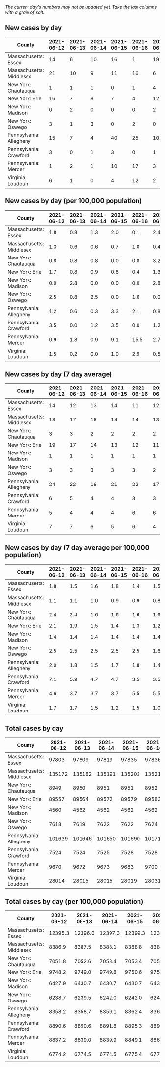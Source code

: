 _The current day's numbers may not be updated yet. Take the last columns with a grain of salt._
## New cases by day

| County | 2021-06-12 | 2021-06-13 | 2021-06-14 | 2021-06-15 | 2021-06-16 | 2021-06-17 | 2021-06-18 |
| --- | --- | --- | --- | --- | --- | --- | --- |
| Massachusetts: Essex | 14 | 6 | 10 | 16 | 1 | 19 | 14 |
| Massachusetts: Middlesex | 21 | 10 | 9 | 11 | 16 | 6 | 24 |
| New York: Chautauqua | 1 | 1 | 1 | 0 | 1 | 4 | 1 |
| New York: Erie | 16 | 7 | 8 | 7 | 4 | 12 | 8 |
| New York: Madison | 0 | 2 | 0 | 0 | 0 | 2 | 0 |
| New York: Oswego | 3 | 1 | 3 | 0 | 2 | 0 | 2 |
| Pennsylvania: Allegheny | 15 | 7 | 4 | 40 | 25 | 10 | 24 |
| Pennsylvania: Crawford | 3 | 0 | 1 | 3 | 0 | 1 | 3 |
| Pennsylvania: Mercer | 1 | 2 | 1 | 10 | 17 | 3 | 7 |
| Virginia: Loudoun | 6 | 1 | 0 | 4 | 12 | 2 | 4 |

## New cases by day (per 100,000 population)

| County | 2021-06-12 | 2021-06-13 | 2021-06-14 | 2021-06-15 | 2021-06-16 | 2021-06-17 | 2021-06-18 |
| --- | --- | --- | --- | --- | --- | --- | --- |
| Massachusetts: Essex | 1.8 | 0.8 | 1.3 | 2.0 | 0.1 | 2.4 | 1.8 |
| Massachusetts: Middlesex | 1.3 | 0.6 | 0.6 | 0.7 | 1.0 | 0.4 | 1.5 |
| New York: Chautauqua | 0.8 | 0.8 | 0.8 | 0.0 | 0.8 | 3.2 | 0.8 |
| New York: Erie | 1.7 | 0.8 | 0.9 | 0.8 | 0.4 | 1.3 | 0.9 |
| New York: Madison | 0.0 | 2.8 | 0.0 | 0.0 | 0.0 | 2.8 | 0.0 |
| New York: Oswego | 2.5 | 0.8 | 2.5 | 0.0 | 1.6 | 0.0 | 1.6 |
| Pennsylvania: Allegheny | 1.2 | 0.6 | 0.3 | 3.3 | 2.1 | 0.8 | 2.0 |
| Pennsylvania: Crawford | 3.5 | 0.0 | 1.2 | 3.5 | 0.0 | 1.2 | 3.5 |
| Pennsylvania: Mercer | 0.9 | 1.8 | 0.9 | 9.1 | 15.5 | 2.7 | 6.4 |
| Virginia: Loudoun | 1.5 | 0.2 | 0.0 | 1.0 | 2.9 | 0.5 | 1.0 |

## New cases by day (7 day average)

| County | 2021-06-12 | 2021-06-13 | 2021-06-14 | 2021-06-15 | 2021-06-16 | 2021-06-17 | 2021-06-18 |
| --- | --- | --- | --- | --- | --- | --- | --- |
| Massachusetts: Essex | 14 | 12 | 13 | 14 | 11 | 12 | 11 |
| Massachusetts: Middlesex | 18 | 17 | 16 | 14 | 14 | 13 | 14 |
| New York: Chautauqua | 3 | 3 | 2 | 2 | 2 | 2 | 1 |
| New York: Erie | 19 | 17 | 14 | 13 | 12 | 11 | 9 |
| New York: Madison | 1 | 1 | 1 | 1 | 1 | 1 | 1 |
| New York: Oswego | 3 | 3 | 3 | 3 | 3 | 2 | 2 |
| Pennsylvania: Allegheny | 24 | 22 | 18 | 21 | 22 | 17 | 18 |
| Pennsylvania: Crawford | 6 | 5 | 4 | 4 | 3 | 3 | 2 |
| Pennsylvania: Mercer | 5 | 4 | 4 | 4 | 6 | 6 | 6 |
| Virginia: Loudoun | 7 | 7 | 6 | 5 | 6 | 4 | 4 |

## New cases by day (7 day average per 100,000 population)

| County | 2021-06-12 | 2021-06-13 | 2021-06-14 | 2021-06-15 | 2021-06-16 | 2021-06-17 | 2021-06-18 |
| --- | --- | --- | --- | --- | --- | --- | --- |
| Massachusetts: Essex | 1.8 | 1.5 | 1.6 | 1.8 | 1.4 | 1.5 | 1.4 |
| Massachusetts: Middlesex | 1.1 | 1.1 | 1.0 | 0.9 | 0.9 | 0.8 | 0.9 |
| New York: Chautauqua | 2.4 | 2.4 | 1.6 | 1.6 | 1.6 | 1.6 | 0.8 |
| New York: Erie | 2.1 | 1.9 | 1.5 | 1.4 | 1.3 | 1.2 | 1.0 |
| New York: Madison | 1.4 | 1.4 | 1.4 | 1.4 | 1.4 | 1.4 | 1.4 |
| New York: Oswego | 2.5 | 2.5 | 2.5 | 2.5 | 2.5 | 1.6 | 1.6 |
| Pennsylvania: Allegheny | 2.0 | 1.8 | 1.5 | 1.7 | 1.8 | 1.4 | 1.5 |
| Pennsylvania: Crawford | 7.1 | 5.9 | 4.7 | 4.7 | 3.5 | 3.5 | 2.4 |
| Pennsylvania: Mercer | 4.6 | 3.7 | 3.7 | 3.7 | 5.5 | 5.5 | 5.5 |
| Virginia: Loudoun | 1.7 | 1.7 | 1.5 | 1.2 | 1.5 | 1.0 | 1.0 |

## Total cases by day

| County | 2021-06-12 | 2021-06-13 | 2021-06-14 | 2021-06-15 | 2021-06-16 | 2021-06-17 | 2021-06-18 |
| --- | --- | --- | --- | --- | --- | --- | --- |
| Massachusetts: Essex | 97803 | 97809 | 97819 | 97835 | 97836 | 97855 | 97869 |
| Massachusetts: Middlesex | 135172 | 135182 | 135191 | 135202 | 135218 | 135224 | 135248 |
| New York: Chautauqua | 8949 | 8950 | 8951 | 8951 | 8952 | 8956 | 8957 |
| New York: Erie | 89557 | 89564 | 89572 | 89579 | 89583 | 89595 | 89603 |
| New York: Madison | 4560 | 4562 | 4562 | 4562 | 4562 | 4564 | 4564 |
| New York: Oswego | 7618 | 7619 | 7622 | 7622 | 7624 | 7624 | 7626 |
| Pennsylvania: Allegheny | 101639 | 101646 | 101650 | 101690 | 101715 | 101725 | 101749 |
| Pennsylvania: Crawford | 7524 | 7524 | 7525 | 7528 | 7528 | 7529 | 7532 |
| Pennsylvania: Mercer | 9670 | 9672 | 9673 | 9683 | 9700 | 9703 | 9710 |
| Virginia: Loudoun | 28014 | 28015 | 28015 | 28019 | 28031 | 28033 | 28037 |

## Total cases by day (per 100,000 population)

| County | 2021-06-12 | 2021-06-13 | 2021-06-14 | 2021-06-15 | 2021-06-16 | 2021-06-17 | 2021-06-18 |
| --- | --- | --- | --- | --- | --- | --- | --- |
| Massachusetts: Essex | 12395.3 | 12396.0 | 12397.3 | 12399.3 | 12399.5 | 12401.9 | 12403.6 |
| Massachusetts: Middlesex | 8386.9 | 8387.5 | 8388.1 | 8388.8 | 8389.8 | 8390.2 | 8391.6 |
| New York: Chautauqua | 7051.8 | 7052.6 | 7053.4 | 7053.4 | 7054.2 | 7057.4 | 7058.1 |
| New York: Erie | 9748.2 | 9749.0 | 9749.8 | 9750.6 | 9751.0 | 9752.3 | 9753.2 |
| New York: Madison | 6427.9 | 6430.7 | 6430.7 | 6430.7 | 6430.7 | 6433.5 | 6433.5 |
| New York: Oswego | 6238.7 | 6239.5 | 6242.0 | 6242.0 | 6243.6 | 6243.6 | 6245.2 |
| Pennsylvania: Allegheny | 8358.2 | 8358.7 | 8359.1 | 8362.4 | 8364.4 | 8365.2 | 8367.2 |
| Pennsylvania: Crawford | 8890.6 | 8890.6 | 8891.8 | 8895.3 | 8895.3 | 8896.5 | 8900.0 |
| Pennsylvania: Mercer | 8837.2 | 8839.0 | 8839.9 | 8849.1 | 8864.6 | 8867.3 | 8873.7 |
| Virginia: Loudoun | 6774.2 | 6774.5 | 6774.5 | 6775.4 | 6778.3 | 6778.8 | 6779.8 |
